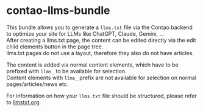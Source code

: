 # contao-llms-bundle

This bundle allows you to generate a `llms.txt` file via the Contao backend to optimize your site for LLMs like ChatGPT, Claude, Gemini, ...  
After creating a llms.txt page, the content can be edited directly via the edit child elements button in the page tree.  
llms.txt pages do not use a layout, therefore they also do not have articles.

The content is added via normal content elements, which have to be prefixed with `llms_` to be available for selection.  
Content elements with `llms_` prefix are not available for selection on normal pages/articles/news etc.

For information on how your `llms.txt` file should be structured, please refer to [llmstxt.org](https://llmstxt.org/).